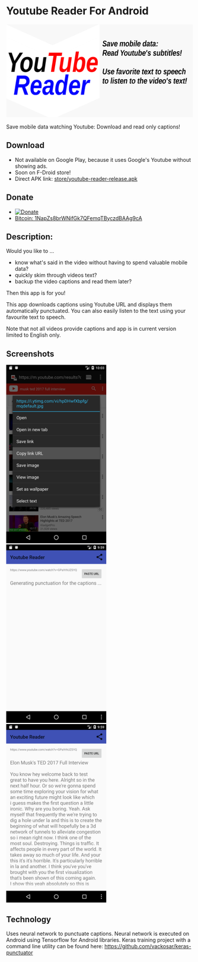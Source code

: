 # Youtube Reader For Android
<img src="store/featured.png" width="512" height="250">

Save mobile data watching Youtube: Download and read only captions!

## Download

- Not available on Google Play, because it uses Google's Youtube without showing ads.
- Soon on F-Droid store!
- Direct APK link: [store/youtube-reader-release.apk](https://github.com/vackosar/youtube-reader/blob/master/store/youtube-reader-release.apk?raw=true)

## Donate

* [![Donate](https://img.shields.io/badge/Donate-PayPal-pink.svg)](https://www.paypal.me/vackosar)
* [Bitcoin: 1NapZs8brWNifGk7QFemqTByczdBAAg9cA](bitcoin://1NapZs8brWNifGk7QFemqTByczdBAAg9cA)

## Description:

Would you like to ...
- know what's said in the video without having to spend valuable mobile data?
- quickly skim through videos text?
- backup the video captions and read them later?

Then this app is for you!

This app downloads captions using Youtube URL and displays them automatically punctuated.
You can also easily listen to the text using your favourite text to speech.

Note that not all videos provide captions and app is in current version limited to English only.

## Screenshots

<img src="store/screenshots/Screenshot_1495958585.png" alt="1" width="270" height="480"><img src="store/screenshots/Screenshot_1495958362.png" alt="1" width="270" height="480"><img src="store/screenshots/Screenshot_1495958371.png" alt="1" width="270" height="480">

## Technology

Uses neural network to punctuate captions. Neural network is executed on Android using Tensorflow for Android libraries.
Keras training project with a command line utility can be found here: https://github.com/vackosar/keras-punctuator
